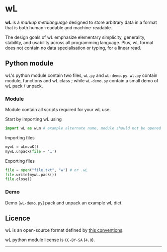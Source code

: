 # wL

**wL** is a *markup metalanguage* designed to store arbitrary data in a format that is both human-readable and machine-readable.

The design goals of wL emphasize elementary simplicity, generality, stability, and usability across all programming language.
Plus, wL format does not contain no data specialisation or typing, for a linear read.

## Python module

wL's python module contain two files, `wL.py` and `wL-demo.py`. `wl.py` contain module, functions and wL class ; while `wL-demo.py` contain a small demo of wL pack / unpack.

### Module

Module contain all scripts required for your wL use.

Start by importing wL using 
```python
import wL as wLm # example alternate name, module should not be opened with "wL" as name
```

Importing files
```python
mywL = wLm.wK()
mywL.unpack(file = '…')
```

Exporting files
```python
file = open("file.txt", "w") # or .wL
file.write(mywL.pack())
file.close()
```

### Demo

Demo [`wL-demo.py`] pack and unpack an example wL dict.

## Licence

wL is an open-source format defined by [this conventions](https://wilhelm43.notion.site/wL-5bfa88f34a4b479ebf00b013f8ca8ba8). 

wL python module license is `CC-BY-SA` (`4.0`).

----
